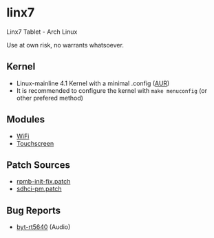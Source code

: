 # linx7
Linx7 Tablet - Arch Linux

Use at own risk, no warrants whatsoever.

## Kernel
* Linux-mainline 4.1 Kernel with a minimal .config ([AUR](https://aur4.archlinux.org/packages/linux-mainline/))
* It is recommended to configure the kernel with `make menuconfig` (or other prefered method)

## Modules
* [WiFi](https://github.com/hadess/rtl8723bs)
* [Touchscreen](https://github.com/hadess/gt9xx)

## Patch Sources
* [rpmb-init-fix.patch](https://dev-nell.com/rpmb-emmc-errors-under-linux.html)
* [sdhci-pm.patch](http://thread.gmane.org/gmane.linux.kernel.mmc/25081/focus=25087)

## Bug Reports
* [byt-rt5640](https://bugzilla.kernel.org/show_bug.cgi?id=86581) (Audio)
